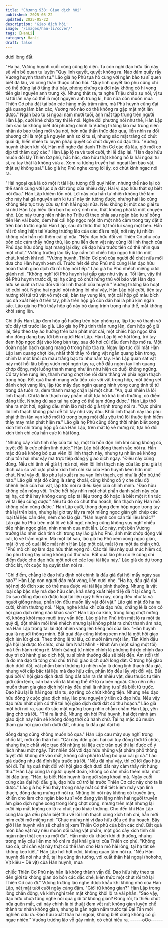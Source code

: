 ```yaml
---
title: "Chương 938: Giao dịch hội"
published: 2025-05-22
updated: 2025-05-22
description: 'Giao dịch hội'
image: '/images/han-li/cover/'
tags: [HanLi]
category: HanLi
draft: false
---
```


dưới lòng đất

"Ha ha, Vương huynh cuối cùng cũng lộ diện. Ta còn nghĩ đạo
hữu lần này sẽ vẫn bế quan tu luyện "Quy linh quyết, quyết không
ra. Nào dám quấy rầy Vương huynh thanh tu." Lão giả họ Phú tựa
hồ cùng với ngân bào tu sĩ quen biết đã lâu, vô cùng thân thuộc
chào hỏi.
"Quy linh quyết lão phu cũng chỉ có thể dừng lại ở tầng thứ bảy,
phỏng chừng cả đời này không có hi vọng tiến giai nguyên anh
trung kỳ. Nhưng thật ra, ta nghe Triệu chấp sự nói, vị tu sĩ tới lần
này có thể là một nguyên anh trung kì, hơn nữa còn muốn mua
Thiên Cơ phủ đặt tại bản các hàng mấy trăm năm, mà Phú huynh
cũng đại giá quang lâm bản các, Vương mỗ nào có thể không ra
gặp mặt một lần được." Ngân bào tu sĩ ngoài năm mươi tuổi, ánh
mắt tập trung trên người Hàn Lập, cười khẽ chắp tay thi lễ nói.
Nghe đối phương nói như thế, Hàn Lập làm sao lại không biết đối
phương chính là Vương trưởng lão mà trung niên nhân áo bào
trắng mới vừa nói, hơn nữa thần thức đảo qua, liền nhìn ra đối
phương chỉ là một gã nguyên anh sơ kì tu sĩ, nhưng sắc mặt trắng
có chút quái dị, hiển nhiên tu luyện pháp quyết có chút duyên cớ
đặc thù.
"Vương huynh khách khí rồi, Hàn mỗ nghe đại danh Thiên Cơ các
đã lâu, giờ mới có dịp tới thăm quý các." Hàn Lập lộ ra vẻ tươi
cười, thi lễ đáp lại.
"Hàn đạo hữu muốn đổi lấy Thiên Cơ phủ, hắc hắc, đạo hữu thật
không hổ là hải ngoại tu sĩ, ra tay thật là không vừa a. Xem ra
tương truyền hải ngoại lắm bảo vật, thật sự không sai." Lão già họ
Phú nghe xong lời ấy, có chút kinh ngạc nói ra.

"Hải ngoại quả là có một ít tài liệu tương đối quý hiếm, nhưng thế
nào lại có thể sánh cùng với lục địa đất rộng của nhiều đây. Hai vị
đạo hữu thật sự biết nói đùa." Hàn Lập khiêm tốn nói.
Lời này của hắn tự nhiên không thể làm cho này hai gã nguyên
anh kì tu sĩ này tin tưởng được, nhưng hai lão cũng không tiếp tục
truy cứu sự tình hải ngoại nữa. Nếu không bị một cao giai tu sĩ
như Hàn Lập hiểu lầm bọn họ có ý rình mò, thật không phải là một
chuyện nhỏ.
Lúc này trung niên nhân họ Triệu đi theo phía sau ngân bào tu sĩ
bỗng tiến lên vài bước, đem hai cái hộp ngọc một lớn một nhỏ
cầm trong tay đặt ở trên bàn trước người Hàn Lập, sau đó thức
thời tự thối lui sang một bên. Hắn rất rõ ràng hiện tại Vương
trưởng lão của các đã ra mặt, nơi này tự nhiên không cần hắn nói
thêm cái gì nữa.
"Nếu đạo hữu đối với Thiên Cơ phủ của bổn các cảm thấy hứng
thú, lão phu liền đem vật này cùng lôi linh thạch của Phú đạo hữu
đồng loạt mang lại đây, để đạo hữu trước tiên có thể nhìn qua một
chút." Vương trưởng lão lấy tay cầm tới chiếc hộp ngọc hơi lớn
một chút, khách khí nói.
"Vương huynh, Thiên Cơ phủ của ngươi để chút nữa mới đưa
cho Hàn huynh xem đi. Trước hết để cho Phú mỗ cùng Hàn đạo
hữu hoàn thành giao dịch đã rồi hãy nói tiếp." Lão già họ Phú
nhếch miệng cười giành nói.
"Không nghĩ tới Phú huynh lại gấp gáp như vậy a. Tốt lắm, vậy thì
để Phú huynh trước đi, tại hạ cũng có chút hứng thú với bảo vật
Hàn đạo hữu sẽ xuất ra trao đổi với lôi linh thạch của huynh."
Vương trưởng lão hoạt kê cười nói.
Nghe hai người nói những lời như vậy, Hàn Lập bật cười, tiện tay
hướng tới túi trữ vật vỗ một cái, bàn tay vung lên, một cái hộp gỗ
màu bích lục đã xuất hiện ở trên tay, phía trên hộp gỗ còn dán hai
lá phù kim ngân sắc.
Lão già họ Phú thấy hộp gỗ này bộ dạng trịnh trọng như thế, mắt
không khỏi sáng lên.

Chỉ thấy Hàn Lập đem hộp gỗ hướng trên bàn phóng ra, lập tức
vô thanh vô tức đẩy tới trước lão giả.
Lão già họ Phú tinh thần rung lên, đem hộp gỗ giữ lại, tiếp theo
tay áo hướng trên bàn phất một cái, một chiếc hộp ngọc khá nhỏ
đồng dạng bay tới bên người Hàn Lập.
Hàn Lập lộ vẻ hài lòng, trở tay đem hộp ngọc đặt vào lòng bàn
tay, sau đó hơi cúi đầu đem hộp mở ra.
Một đoàn ngân bạch quang mang ở trong hộp tỏa ra.
Ngay lập tức đôi mắt Hàn Lập lam quang chợt lóe, nhất thời thấy
rõ ràng vật ngân quang bên trong, chính là một khối đá màu trắng
bạc to như nắm tay.
Hàn Lập quan sát vật này một hồi lâu bỗng vươn một ngón tay ra,
chỗ đầu ngón tay linh quang chớp động, một luồng thanh mang
như ẩn như hiện co duỗi không ngừng.
Cổ tay khẽ rung lên, thanh mang chợt lóe rồi đâm thẳng về phía
ngân thạch trong hộp.
Kết quả thanh mang vừa tiếp xúc với vật trong hộp, một tiếng sét
đánh chợt vang lên, lập tức mấy đạo ngân quang hình vòng cung
tinh tế từ trong đá tuôn ra, đem thanh mang chặn lại một chút.
"Ân, quả nhiên là lôi linh thạch. Chỉ là linh thạch này phẩm chất
tựa hồ khá bình thường, có điểm đáng tiếc. Nhưng dù sao tại hạ
cũng có thể tạm dùng được." Hàn Lập thở nhẹ ra một hơi, ngẩng
đầu nhìn lão mặt đỏ giả trịnh trọng nói ra.
"Cực phẩm lôi linh thạch không phải dễ tới tay như vậy đâu. Khối
linh thạch này lão phu phải thiên tân vạn khổ mới từ trong bụng
một đầu yêu thú lôi thuộc tính hiếm thấy may mắn phát hiện ra."
Lão già họ Phú cũng đồng thời nhận biết xong xích tinh chi trong
hộp gỗ của Hàn Lập, trên mặt lộ vẻ mừng rỡ, tựa hồ đối xích tinh
chi của hắn cực kì hài lòng.

"Nhưng cây xích tinh này của tại hạ, một tia hỗn độn linh khí cũng
không có, tuyệt đối là cực phẩm linh dược." Hàn Lập bất động
thanh sắc nói ra.
Hắn mặc dù sẽ không bỏ qua viên lôi linh thạch này, nhưng tự
nhiên sẽ không chịu tổn hại như vậy mà trực tiếp đồng ý giao dịch
ngay.
"Điều này cũng đúng. Nếu chỉ tính về giá trị mà nói, viên lôi linh
thạch này của lão phu giá trị đích xác so với cực phẩm xích tinh
chi kia của Hàn huynh kém hơn một chút. Như vậy đi, lão phu lại
xuất ra ba vạn linh thạch, coi như là đền bù,thế nào." Lão giả mặt
đỏ cũng là sảng khoái, cũng không cố ý che dấu độ chênh lệch
của hai vật, lập tức nói ra điều kiện của chính mình.
"Đạo hữu không cần nóng vội. Trước hết hãy nhìn một chút phần
danh sách này của tại hạ, có thể hay không cung cấp tài liệu trong
đó hoặc là biết một ít tin tức về tài liệu cũng được."
Nếu từ đó có chút thu hoạch, linh thạch này Hàn mỗ không cầm
cũng được." Hàn Lập cười, thong dong đem hộp ngọc trong tay
thả lại trên bàn, nhưng lại giơ tay lấy ra một miếng ngọc giản ghi
chép các loại tài liệu cần đến, ném cho lão già.
"Hàn huynh còn cần tài liệu khác?" Lão già họ Phú trên mặt lộ vẻ
bất ngờ, nhưng cũng không suy nghĩ nhiều tiếp nhận ngọc giản,
nhìn nhanh qua một lần.
Lúc này, một bên Vương trưởng lão nhìn xích tinh chi trong tay
lão già họ Phú, ánh mắt chớp động vài cái, lộ vẻ trầm ngâm.
Mà một lát sau, lão già họ Phú xem xong ngọc giản, mặt lộ vẻ cổ
quái liếc mắt nhìn Hàn Lập một cái, mắt lộ ra một tia chần chừ.
"Phú mỗ chỉ sợ làm đạo hữu thất vọng rồi. Các tài liệu này quá
mức hiếm có, lão phu trong tay cũng không có thứ nào. Bất quá
lão phu có lẽ cũng chỉ điểm được cho đạo hữu một nơi có các loại
tài liệu này." Lão già do dự trong chốc lát, rốt cuộc hạ quyết tâm
nói ra.

"Chỉ điểm, chẳng lẽ đạo hữu định nói chính là đấu giá đại hội mấy
ngày sau sao?" Hàn Lập con ngươi đảo một vòng, liền cười nhẹ.
"Ha ha, đấu giá đại hội nơi đó đích xác có thể mua được vài tài
liệu bình thường. Nhưng là vật loại cấp bậc này mà đạo hữu cần,
khả năng xuất hiện tỉ lệ đã ít lại càng ít. Dù sao đồng đạo có được
loại tài liệu quý hiếm này, cũng đều như ta và ngươi giống nhau,
phần lớn đều muốn lấy vật đổi vật." Lão giả mặt đỏ ha ha cười,
khinh thường nói.
"Nga, nghe khẩu khí của đạo hữu, chẳng lẽ là còn có hội giao
dịch riêng nào khác sao?" Hàn Lập cả kinh, trong lòng chợt mừng
rỡ, không khỏi mạo muội truy vấn tiếp.
Lão già họ Phú trên mặt lộ ra một tia quỷ dị, đột nhiên môi khẽ
nhếch nhưng lại không phát ra chút thanh âm nào, mà Hàn Lập
trong tai lại đột nhiên vang lên tiếng nói của lão.
"Hàn huynh quả là người thông minh. Bất quá đây cũng không
xem như là một hội giao dịch lén lút gì cả. Theo thông lệ từ lâu, cú
mười năm một lần, Tấn Kinh đấu giá hội lại được tổ chức, chia
làm Nhất Minh - Nhất Ám (một sáng một tối) mà tiến hành riêng
rẽ. Minh (sáng) tự nhiên chính là phường thị do chính đạo duy trì
cử hành giao dịch hội, tu sĩ bình thường đều sẽ biết đến. Ám (tối)
thì là do ma đạo tà tông chủ chủ trì hội giao dịch dưới lòng đất. Ở
trong hội giao dịch dưới đất, vật phẩm bình thường tự nhiên vẫn là
dùng linh thạch đấu giá, nhưng với cấp bậc tài liệu mà đạo hữu
cần, phần lớn đều lấy vật đổi vật. Bất quá bởi vì hội giao dịch dưới
lòng đất bán ra rất nhiều vật, đều thuộc tu tiên giới cấm lệnh, căn
bản vốn là không thể để lộ ra bên ngoài. Cho nên nếu muốn tham
gia giao dịch hội này đều phải là những tu sĩ đã biết từ trước. Đạo
hữu lại là hải ngoại tán tu, sợ rằng có chút không tiện. Nhưng nếu
đạo hữu đồng ý cuộc giao dịch này, lão phu nguyện ý tiến cử đạo
hữu. Nếu vậy đạo hữu nhất định có thể tại hội giao dịch dưới đất
có thu hoạch." Lão già một hơi nói ra, sau đó sắc mặt ngưng
trọng nhìn chằm chằm Hàn Lập, yên lặng chờ trả lời..
"Thì ra là thế. Nhưng xin hỏi Phú huynh, hai đợt minh ám giao
dịch này hẳn sẽ không đồng thời cử hành chứ. Tại hạ mặc dù
muốn tham gia hội giao dịch dưới đất, nhưng là đấu giá đại hội

đồng dạng cũng không muốn bỏ qua." Hàn Lập cau mày suy nghĩ
trong chốc lát, mới cẩn thận hỏi.
"Cái này đơn giản. hai cái tuy đồng thời tổ chức, nhưng thực chất
việc trao đổi những tài liệu cực trân quý thì lại được cố ý lệch
nhau một ngày. Tất nhiên đối với đạo hữu những vật phẩm phổ
thông tuyệt đối không để vào mắt, không cần phải lo lắng bỏ qua
cái gì cả." Lão già dường như đã định liệu trước trả lời.
"Nếu đã như vậy, thì cứ lời đạo hữu nói đi. Tại hạ quả thật đối với
hội giao dịch dưới đất này cảm thấy rất hứng thú." Hàn Lập cũng
là người quyết đoán, không có cân nhắc thêm nữa, một lời đáp
ứng.
"Hảo, ta biết Hàn huynh là người sảng khoái mà. Ngày cuối cùng
của đại hội đấu giá, đạo hữu cứ trở lại trước Thiên Cơ các này
chờ ta là được." Lão già họ Phú thấy trong nháy mắt có thể tiết
kiệm mấy vạn linh thạch, đồng dạng mừng rỡ nói ra.
Những lời nói này không có truyền âm, khiến cho làm cho ngân
bào tu sĩ vốn đang yên lặng nhìn hai người truyền âm giao dịch
nghe xong trong lòng chợt động, nhưng trên mặt nhưng lại cười
híp mắt không có lộ ra chút nào khác thường.
Cho đến khi Hàn Lập cùng lão già đều phân biệt thu về lôi linh
thạch cùng xích tinh chi, hắn mới mỉm cười mở miệng nói:
"Chúc mừng nhị vị đạo hữu đều có thu hoạch. Bây giờ Hàn huynh
vẫn sẽ chuẩn bị xem Thiên Cơ phủ của bổn các chứ. Bất quá món
bảo vật này nếu muốn đổi bằng vật phẩm, một gốc cây xích tinh
chi ngàn năm thật còn xa mới đủ". Hắn mặc dù khách khí dị
thường, nhưng trong mấy câu liền mơ hồ chỉ ra đại khái giá trị
của Thiên cơ phủ.
"Không sao cả, chỉ cần vật này thật có thể làm cho Hàn mỗ hài
lòng, tại hạ tất sẽ không keo kiệt." Hàn Lập hời hợt cười, không
quan tâm nói ra.
"Nếu Hàn huynh đã nói như thế, tại hạ cũng tin tưởng, với xuất
thân hải ngoại (hohoho, Vịt kiều – Dê vịt) của Hàn huynh, mua

chiếc Thiên Cơ Phủ này hẳn là không thành vấn đề. Đạo hữu hãy
theo ta đến giới tử không gian do bổn các đặc chế, kiến thức một
chút rồi trở lại Thiên Cơ các đi." Vương trưởng lão nghe được
khẩu khí không nhỏ của Hàn Lập, nét mặt tươi cười ngày càng
đậm.
"Giới tử không gian?" Hàn Lập trong lòng chấn động, vẻ kinh nghi
trên mặt không khỏi lộ ra vài phần.
"Sao vậy, đạo hữu chưa từng nghe nói qua giới tử không gian?
Đúng rồi, ta thiếu chút nữa quên mất, cái này chính là bí thuật
đem vết nứt không gian luyện chế thành tư nhân không gian,
nhưng là gần ngàn năm trước tại Đại Tấn mới nghiên cứu ra. Đạo
hữu xuất thân hải ngoại, không biết cũng không có gì ngạc nhiên."
Vương trưởng lão vỗ gáy mình, có chút hiểu ra.
------oOo------

